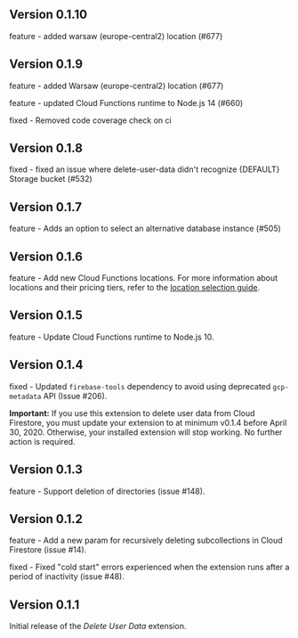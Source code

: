 ## Version 0.1.10


feature - added warsaw (europe-central2) location (#677)

## Version 0.1.9

feature - added Warsaw (europe-central2) location (#677)

feature - updated Cloud Functions runtime to Node.js 14 (#660)

fixed - Removed code coverage check on ci

## Version 0.1.8

fixed - fixed an issue where delete-user-data didn't recognize {DEFAULT} Storage bucket (#532)

## Version 0.1.7

feature - Adds an option to select an alternative database instance (#505)

## Version 0.1.6

feature - Add new Cloud Functions locations. For more information about locations and their pricing tiers, refer to the [location selection guide](https://firebase.google.com/docs/functions/locations).

## Version 0.1.5

feature - Update Cloud Functions runtime to Node.js 10.

## Version 0.1.4

fixed - Updated `firebase-tools` dependency to avoid using deprecated `gcp-metadata` API (Issue #206).

**Important:** If you use this extension to delete user data from Cloud Firestore, you must update your extension to at minimum v0.1.4 before April 30, 2020. Otherwise, your installed extension will stop working. No further action is required.

## Version 0.1.3

feature - Support deletion of directories (issue #148).

## Version 0.1.2

feature - Add a new param for recursively deleting subcollections in Cloud Firestore (issue #14).

fixed - Fixed "cold start" errors experienced when the extension runs after a period of inactivity (issue #48).

## Version 0.1.1

Initial release of the _Delete User Data_ extension.
